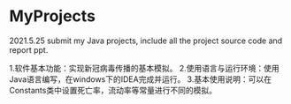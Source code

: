 # MyProjects
2021.5.25
submit my Java projects,
include all the project source code and report ppt. 

1.软件基本功能：实现新冠病毒传播的基本模拟。
2.使用语言与运行环境：使用Java语言编写，在windows下的IDEA完成并运行。
3.基本使用说明：可以在Constants类中设置死亡率，流动率等常量进行不同的模拟。
